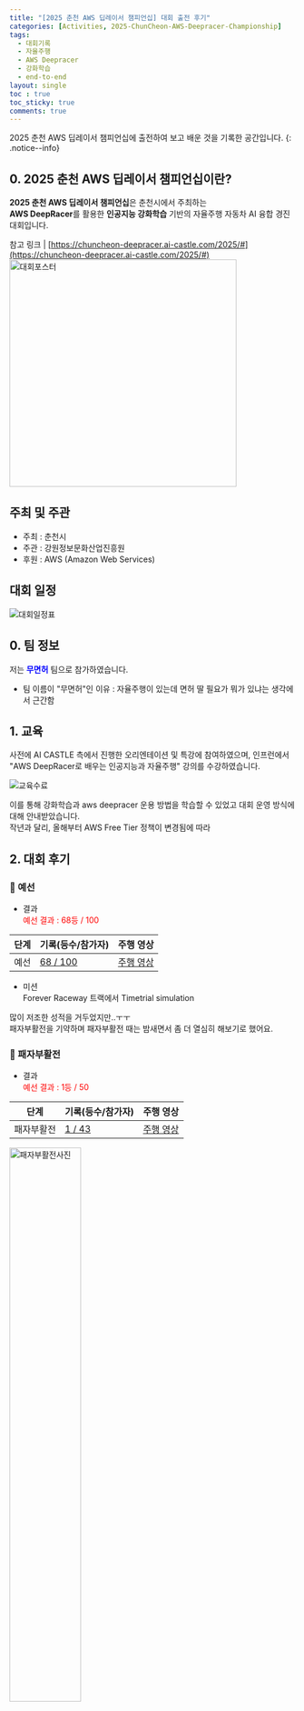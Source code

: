 ```yaml
---
title: "[2025 춘천 AWS 딥레이서 챔피언십] 대회 출전 후기"
categories: [Activities, 2025-ChunCheon-AWS-Deepracer-Championship]
tags:
  - 대회기록
  - 자율주행
  - AWS Deepracer
  - 강화학습
  - end-to-end
layout: single
toc : true
toc_sticky: true
comments: true
---
```


2025 춘천 AWS 딥레이서 챔피언십에 출전하여 보고 배운 것을 기록한 공간입니다. 
{: .notice--info}


## 0. 2025 춘천 AWS 딥레이서 챔피언십이란?
**2025 춘천 AWS 딥레이서 챔피언십**은 춘천시에서 주최하는 <br> **AWS DeepRacer**를 활용한 **인공지능 강화학습** 기반의 자율주행 자동차 AI 융합 경진대회입니다. 

참고 링크 | [https://chuncheon-deepracer.ai-castle.com/2025/#](https://chuncheon-deepracer.ai-castle.com/2025/#) 
<img src="/assets/images/2025aws_poster.png" alt="대회포스터" width="400">

## 주최 및 주관
- 주최 : 춘천시
- 주관 : 강원정보문화산업진흥원
- 후원 : AWS (Amazon Web Services)

## 대회 일정
![대회일정표](/assets/images/2025aws_일정표.png)


## 0. 팀 정보
저는 <span style="color:blue;">**무면허**</span>  팀으로 참가하였습니다.

- 팀 이름이 "무면허"인 이유 :
  자율주행이 있는데 면허 딸 필요가 뭐가 있냐는 생각에서 근간함


## 1. 교육
사전에 AI CASTLE 측에서 진행한 오리엔테이션 및 특강에 참여하였으며, 인프런에서 "AWS DeepRacer로 배우는 인공지능과 자율주행" 강의를 수강하였습니다. <br>

![교육수료](/assets/images/certification.png)

이를 통해 강화학습과 aws deepracer 운용 방법을 학습할 수 있었고 대회 운영 방식에 대해 안내받았습니다. <br>
작년과 달리, 올해부터 AWS Free Tier 정책이 변경됨에 따라 


## 2. 대회 후기
### 🐾 예선
- 결과<br>
<span style="color: red">예선 결과 : 68등 / 100</span>

| 단계       | 기록(등수/참가자) |주행 영상|
|------------|------------------|-|
| 예선       | [68 / 100](https://chuncheon-deepracer.ai-castle.com/2025/leaderboard/round1.html)|[주행 영상](https://pub-f629167621be47f8b772de6b0fbbe30b.r2.dev/chucheon-deepracer/2025/round1/068.mp4)|

- 미션<br>
Forever Raceway 트랙에서 Timetrial simulation <br>

많이 저조한 성적을 거두었지만..ㅜㅜ <br> 패자부활전을 기약하며 패자부활전 때는 밤새면서 좀 더 열심히 해보기로 했어요. <br>



### 🐾 패자부활전
- 결과<br>
<span style="color: red">예선 결과 : 1등 / 50</span>

| 단계       | 기록(등수/참가자) |주행 영상|
|------------|------------------|-|
| 패자부활전 | [1 / 43](https://chuncheon-deepracer.ai-castle.com/2025/leaderboard/round2b.html) |[주행 영상](https://pub-f629167621be47f8b772de6b0fbbe30b.r2.dev/chucheon-deepracer/2025/round2b/001.mp4)|

<img src="/assets/images/round2.png" alt="패자부활전사진" width="50%">

예선에 꼴찌였던 한 팀(코코테크)이 전략적으로 패자부활전에 나왔던거였나봅니다. <br>
패자부활전 상위권에서 순위경쟁을 하는 코코테크가 많이 견제되었고, 덕분에 심장을 정말 많이 졸였습니다. <br>
패자부활전에서 결승으로 올라갈 수 있는 팀은 단 한 팀뿐이라 긴장감이 극에 달했어요…ㅜㅜ <br>
마감 전날 밤에는 코코테크에게 패자부활전 1등자리를 두어번 빼앗기며 거의 밤을 새웠습니다. <br>
1등도 0.1초 이하의 차이로 간신히 지킨거라 끝까지 너무 긴장했던 나머지, 그렇게 밤을 새운 다음날에도 10시 반 수업이 있었는데, 커피 한 잔 안 마셨는데도 하나도 졸리지 않았습니다.<br>
다시 생각해도 심장떨려요.. <br>
심장약해져서 저 단명할 것 같아요.,.


### 🐾 결승전
<img src="/assets/images/poster.png" alt="무면허배너" width="50%"> <br>
저희는 다른팀들의 멋진 사진들 사이에 그림판으로 그린 사진을 걸고 출전했습니다.<br>
그래서 잘하지 못하면 그냥 웃기러 나온 팀으로 보일 것 같아서, 모쪼록 잘하고 싶었어요

<br> <br>

<img src="/assets/images/대회시상사진.png" alt="대회시상사진" width="50%">

....!!! <br>
다른 팀들이 너무 쟁쟁해보여서 사실 꼴찌가 될 수도 있겠다 걱정되었는데<br>
꼴찌는 커녕 **무려 대상을 받았어요..!!!**
<br>
대학들어와서 딴 첫 상이라 너무너무 조아요...이거 꿈인가요..ㅜㅜ
<br>
아직도 결과가 믿기지 않을 정도에요.
<br>
결승 당일 아침인터뷰에서도
<br>
“열심히 했음에 의의를 둘게요.. "라고 했었을만큼 큰 기대를 하지 않았거든요..<br>

#### 1차 테스트 주행 (09/26 금)
테스트 주행하면서 차가 한 번 벽에 박았더니.. <br>
카메라가 헐거워졌나 트랙 주행도 이상하고.... <br>
하 이게 대회 출전이 처음인지라 이상한 상태인줄 몰랐어..<br>
다음날 2차 테스트 주행하면서 그제서야 <br>
아 어제는 차가 고장난거였구나...를 알게되었어요<br> <br>
그래서 한줄요약 :<br>
하루를 날렸다고보면돼요 하하


#### 2차 테스트 주행 (09/27 토)
결승전 미션이 2개였어요<br>
미션1 : 트랙이탈없이 트랙 2바퀴 빨리 돌기<br>
미션2 : 장애물 피하면서 2바퀴 빨리돌기 <br>
<br>
미션 1은 다행히도 좀 되는가 싶었는데 <br> 미션 2는 5개의 장애물 중에 1 3 5번째 장애물에 거의 계속 부딪혔고,운 좋게 한두 개 정도만 피했던 정도였어요. <br> 1차 테스트 주행할 때 차량이 멀쩡했다면, 그래서 모델을 테스트를 하고 오늘처럼 얻는게 있었다면 참 좋았겠다 싶었어요
<br><br>

<u>그래서 테스트 주행 끝나고 숙소 돌아와서 한 짓 :</u> <br>
<span style="background-color: #fff3cd"> 마지막 테스트 주행은 1시에 끝났고, 모델 제출마감은 6시 였는데, 냅다 모델을 바꾸기로 결정..! </span> <br>
<br> 그리하여 테스트 주행도 해보지 않은 새 모델 2개 가지고 결승에 진출하는... <br>
레전드 기도메타... <br>
테스트 주행 까짓거 머릿속에서 돌렸어요 <br>
잭팟아 터져라 마인드로 결승가는 팀이 됨. <br>
지나고 생각해보니 간이 부은게 틀림없음.
<br> <br>
그렇게 제출하고 갑자기 고혈압 증상이 발병했어요.<br>
뒷통수가 깨질 것 같이 아픈 이슈로 회식도 못 가고 기절하듯 자다가 타이레놀 먹고 나아져서 나우 유 씨미2 보다가 다시 잠 <br>


### 🐾 대회 당일
우리는 패자부활전에서 올라온 팀이라, 주행 순서 선택권 따위 없었음 <br>
그래서 미션 1, 2 둘다 1빠로 주행하게 됐어요. <br>
근데 이게 무슨일.. <br>
결론 부터 말하면 1등에서 내려온적이 없는 팀이됨 <br>
간지작살 개미쳤다. <br>

<img src="/assets/images/aws_결승전결과.png" alt="결승전" width="50%">
<br> <br>
미션 1,2 모두 15분동안 진행되는데, 첫번째 미션이 시작됐는데 모델 두 개 중 하나는 조졌음. <br>
장애물 피하기용 모델이었는데 장애물은 개뿔 그냥 자기 혼자 빙글빙글 돌아서 대회 진행하시는 분도 이거맞아요..?함 ㅋㅋ<br>
<br>
남은 다른 모델 하나가 트랙이탈도 많이하긴 했지만, 그리고 우리가 완전 의도한대로 가지는 않아줬지만.. <br>
(그래서 초반에는 30몇초대가 나왔음)<br>
한 번 운 좋게 얻어걸린건지, 아니면 속도 조절을 수동으로 정말 잘했던 덕분인지, <br>
갑자기 시뮬레이션 상에서도 안 나오던 22초가 나오심..! 야호..? <br>
Time Trial은 어찌 1등을 했지만, <br> 장애물 모델이 아까 말했듯 빙글빙글 돌고나있고 망했다보니, 아직 큰 기대는 없었음.  <br>
근데 이게 무슨일이람 <br>
한 번인가 오프트랙인가 장애물을 박았나 그랬지만 얼추 잘 감..! <br>아마 첫 미션 첫 주행 때 차 재부팅하느라고 차가 빙글빙글 돌았던건가..? 싶기도 ? 에잉 몰라

<p align="center">
  <img src="/assets/images/aws_대상.png" alt="대상사진1" width="45%">
  <img src="/assets/images/aws_대상2.png" alt="대상사진2" width="45%">
</p>
<br>
그리하여 어찌저찌 얼레벌레 얼렁뚱땅 대상을 탔어요 히히

> <u> 배운점? 얻은 것? </u> <br>
> **1. 강화학습에 대해 배움** 
> - discount factor은 0에 가까울수록 현재 보상의 가치를 중시하게 되고 1에 가까울수록 미래보상을 고려하게됨
> - 크면 학습 느리지만 주행 안정성이 높아질 수 있음
> - end to end는.. 이게 진짜 될까 ..의문 <br>
> <br>
> **2. 인공지능학습에서 하이퍼파라미터들의 의미 (원래 좀 알았지만 이제 느낌 좀 더 옴)**
> - epoch : 전체 데이터셋 몇 번 반복해서 학습할지 (작으면 학습 불충분, 크면 과적합 위험)
> - learning rate : 가중치 업데이트 시 수정 강도 (경사하강법 건너뛰는 크기)
> - batch size : 경사하강법 업데이트에 사용되는 데이터샘플개수<br>
>(그치만 아직 엔트로피에 대해서는 사실 정확히 그게 뭔지 잘 감이 오지 않는다. ) <br> <br>
> **3. 시뮬레이션상과 실제는 많이 다르다 <br> (시뮬에서 좋았던 것도 실제에서 안 좋을 수 있다)**<br>
> **4. 카메라는 조도의 영향을 많이 받는 센서이다**<br>
> **5. 기타**
> - 함께 결승에 올라온 국민대 사람들과 인사했다 히히
> - 자율 주행 분야는 좁음 :: 이대회사람이 저대회에도 있고 저럼

---

아 과제가 너무 쌓였어요 ㅜㅜ
이제 과제하러 가보겟습니다.



<br>

    개인 공부 기록용 블로그입니다.
    오류나 틀린 부분이 있을 경우 언제든지 글이나 메일로 지적해주시면 감사하겠습니다! ☺

[맨 위로 이동하기](#){: .btn .btn--primary }{: .align-right}